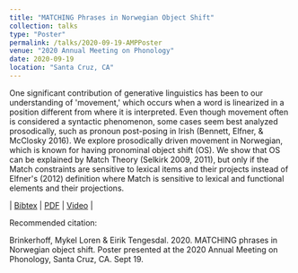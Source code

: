 ```yaml
---
title: "MATCHING Phrases in Norwegian Object Shift"
collection: talks
type: "Poster"
permalink: /talks/2020-09-19-AMPPoster
venue: "2020 Annual Meeting on Phonology"
date: 2020-09-19
location: "Santa Cruz, CA"
---
```


One significant contribution of generative linguistics has been to our understanding of 'movement,' which occurs when a word is linearized in a position different from where it is interpreted. Even though movement often is considered a syntactic phenomenon, some cases seem best analyzed prosodically, such as pronoun post-posing in Irish (Bennett, Elfner, & McClosky 2016). We explore prosodically driven movement in Norwegian, which is known for having pronominal object shift (OS). We show that OS can be explained by Match Theory (Selkirk 2009, 2011), but only if the Match constraints are sensitive to lexical items and their projects instead of Elfner's (2012) definition where Match is sensitive to lexical and functional elements and their projections.

\| [Bibtex](https://www.mlbrinkerhoff.me/bibliographies/brinkerhoffMATCHINGPhrasesNorwegian2020.bib) \| [PDF](https://www.mlbrinkerhoff.me/files/BrinkerhoffTengesdal_AMP2020_Poster.pdf) \| [Video](https://www.mlbrinkerhoff.me/video/BrinkerhoffTengesdalAMP2020.mp4) \|

Recommended citation: 

Brinkerhoff, Mykel Loren & Eirik Tengesdal. 2020. MATCHING phrases in Norwegian object shift. Poster presented at the 2020 Annual Meeting on Phonology, Santa Cruz, CA. Sept 19.